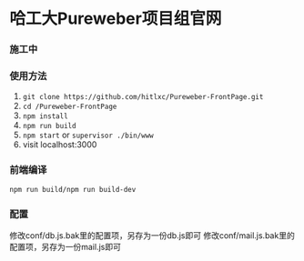 # 哈工大Pureweber项目组官网


### 施工中

### 使用方法
1. `git clone https://github.com/hitlxc/Pureweber-FrontPage.git`
2. `cd /Pureweber-FrontPage`
3. `npm install`
4. `npm run build`
5. `npm start` or `supervisor ./bin/www`
6. visit localhost:3000

### 前端编译
`npm run build/npm run build-dev`

### 配置
修改conf/db.js.bak里的配置项，另存为一份db.js即可
修改conf/mail.js.bak里的配置项，另存为一份mail.js即可
